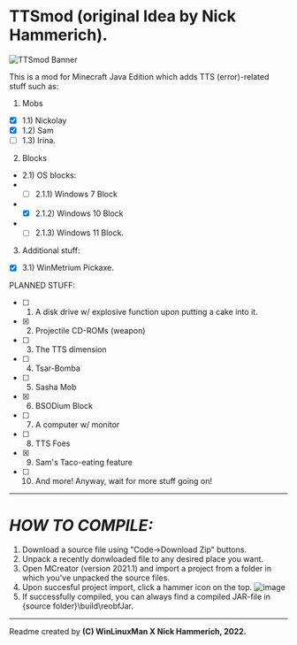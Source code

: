 # TTSmod (original Idea by Nick Hammerich).
![TTSmod Banner](https://user-images.githubusercontent.com/74654571/156976681-e2d83671-1bdc-407a-a3c9-a443cd4f62fc.png)

This is a mod for Minecraft Java Edition which adds TTS (error)-related stuff such as:
1) Mobs 
- [X] 1.1) Nickolay
- [X] 1.2) Sam
- [ ] 1.3) Irina.

2) Blocks
- 2.1) OS blocks:
- - [ ] 2.1.1) Windows 7 Block
- - [X] 2.1.2) Windows 10 Block
- - [ ] 2.1.3) Windows 11 Block.
3) Additional stuff:
- [X] 3.1) WinMetrium Pickaxe.
    
 PLANNED STUFF:
  - [ ] 1) A disk drive w/ explosive function upon putting a cake into it.
  - [X] 2) Projectile CD-ROMs (weapon)
  - [ ] 3) The TTS dimension
  - [ ] 4) Tsar-Bomba
  - [ ] 5) Sasha Mob
  - [X] 6) BSODium Block
  - [ ] 7) A computer w/ monitor
  - [ ] 8) TTS Foes
  - [X] 9) Sam's Taco-eating feature
  - [ ] 10) And more! Anyway, wait for more stuff going on!
---------------------------
# *HOW TO COMPILE:*
1) Download a source file using "Code->Download Zip" buttons.
2) Unpack a recently donwloaded file to any desired place you want.
3) Open MCreator (version 2021.1) and import a project from a folder in which you've unpacked the source files.
4) Upon succesful project import, click a hammer icon on the top. 
![image](https://user-images.githubusercontent.com/74654571/156981519-3ac50253-7db7-4823-a592-3dad3e560f82.png)
5) If successfully compiled, you can always find a compiled JAR-file in {source folder}\build\reobfJar.
-------------------------------------------

Readme created by __**(C) WinLinuxMan X Nick Hammerich, 2022.**__
